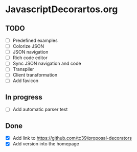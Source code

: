 # JavascriptDecorartos.org

## TODO

- [ ] Predefined examples
- [ ] Colorize JSON
- [ ] JSON navigation
- [ ] Rich code editor
- [ ] Sync JSON navigation and code
- [ ] Transpiler
- [ ] Client transformation
- [ ] Add favicon

## In progress

- [ ] Add automatic parser test

## Done

- [X] Add link to https://github.com/tc39/proposal-decorators
- [X] Add version into the homepage